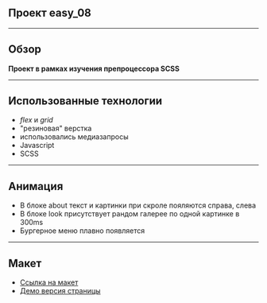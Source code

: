 ## Проект easy_08
___
## Обзор
**Проект в рамках изучения препроцессора SCSS**
___
## Использованные технологии
* _flex_ и _grid_
* "резиновая" верстка
* использовались медиазапросы
* Javascript
* SCSS
___
## Анимация
* В блоке about текст и картинки при скроле пояляются справа, слева
* В блоке look присутствует рандом галерее по одной картинке в 300ms
* Бургерное меню плавно появляется
___
## Макет
* [Ссылка на макет](https://www.figma.com/file/G3UWFlQmNtNs67751YiDH2/Month-of-Landings_external-link?node-id=6%3A1780)
* [Демо версия страницы](https://volkova-fe.github.io/easy_08/)

